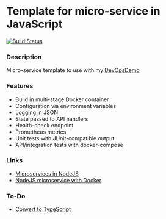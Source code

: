 # Template for micro-service in JavaScript #
[![Build Status](https://dev.azure.com/butzist/DevOpsDemo/_apis/build/status/DevOpsDemoTF.DevOpsDemo-template-JavaScript?branchName=master)](https://dev.azure.com/butzist/DevOpsDemo/_build/latest?definitionId=7&branchName=master)

### Description ###
Micro-service template to use with my [DevOpsDemo](https://github.com/DevOpsDemoTF/DevOpsDemo)

### Features ###
* Build in multi-stage Docker container
* Configuration via environment variables
* Logging in JSON
* State passed to API handlers
* Health-check endpoint
* Prometheus metrics
* Unit tests with JUnit-compatible output
* API/integration tests with docker-compose

### Links ###
* [Microservices in NodeJS](https://nodesource.com/blog/microservices-in-nodejs)
* [NodeJS microservice with Docker](https://medium.com/@cramirez92/build-a-nodejs-cinema-microservice-and-deploying-it-with-docker-part-1-7e28e25bfa8b)

### To-Do ###
* [Convert to TypeScript](https://medium.com/javascript-in-plain-english/typescript-with-node-and-express-js-why-when-and-how-eb6bc73edd5d)
